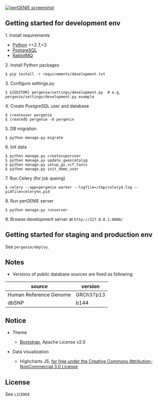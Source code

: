 [![perGENIE screenshot](http://knmkr.info/img/portfolio/pergenie.png)](http://pergenie.org/)

## Getting started for development env

1\. Install requirements

- [Python](https://www.python.org/) >=2.7,<3
- [PostgreSQL](http://www.postgresql.org/)
- [RabbitMQ](https://www.rabbitmq.com/)

2\. Install Python packages

```
$ pip install -r requirements/development.txt
```

3\. Configure settings.py

```
$ ${EDITOR} pergenie/settings/development.py  # e.g. pergenie/settings/development.py.example
```

4\. Create PostgreSQL user and database

```
$ createuser pergenie
$ createdb pergenie -O pergenie
```

5\. DB migration

```
$ python manage.py migrate
```

6\. Init data

```
$ python manage.py createsuperuser
$ python manage.py update_gwascatalog
$ python manage.py setup_go_vcf_tools
$ python manage.py init_demo_user
```

7\. Run Celery (for job queing)

```
$ celery --app=pergenie worker --logfile=/tmp/celeryd.log --pidfile=celery%n.pid
```

8\. Run perGENIE server

```
$ python manage.py runserver
```

9\. Browse development server at `http://127.0.0.1:8000/`


## Getting started for staging and production env

See `pergenie/deploy`.


## Notes

- Versions of public database sources are fixed as following:

| source                 | version          |
|------------------------|------------------|
| Human Reference Genome | GRCh37p13        |
| dbSNP                  | b144             |


## Notice

* Theme

  * [Bootstrap](//getbootstrap.com/), Apache License v2.0

* Data visualization

  * Highcharts JS, [for free under the Creative Commons Attribution-NonCommercial 3.0 License](//shop.highsoft.com/highcharts.html)


## License

See `LICENSE`
